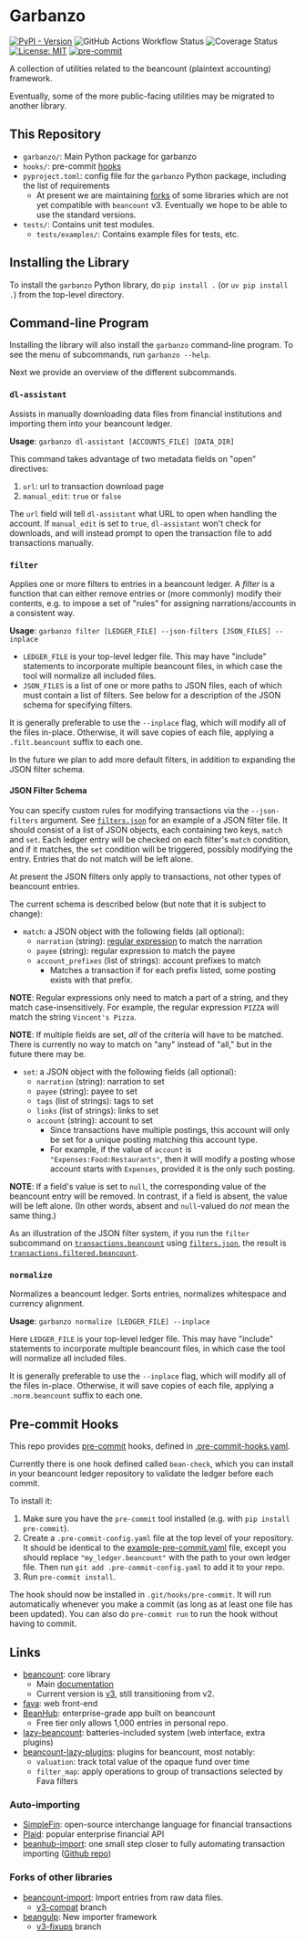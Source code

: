 # Garbanzo

[![PyPI - Version](https://img.shields.io/pypi/v/garbanzo)](https://pypi.org/project/garbanzo)
![GitHub Actions Workflow Status](https://img.shields.io/github/actions/workflow/status/jeremander/garbanzo/workflow.yml)
![Coverage Status](https://github.com/jeremander/garbanzo/raw/coverage-badge/coverage-badge.svg)
[![License: MIT](https://img.shields.io/badge/License-MIT-yellow.svg)](https://raw.githubusercontent.com/jeremander/garbanzo/main/LICENSE)
[![pre-commit](https://img.shields.io/badge/pre--commit-enabled-brightgreen?logo=pre-commit)](https://github.com/pre-commit/pre-commit)

A collection of utilities related to the beancount (plaintext accounting) framework.

Eventually, some of the more public-facing utilities may be migrated to another library.

## This Repository

- `garbanzo/`: Main Python package for garbanzo
- `hooks/`: pre-commit [hooks](#pre-commit-hooks)
- `pyproject.toml`: config file for the `garbanzo` Python package, including the list of requirements
    - At present we are maintaining [forks](#forks-of-other-libraries) of some libraries which are not yet compatible with `beancount` v3. Eventually we hope to be able to use the standard versions.
- `tests/`: Contains unit test modules.
    - `tests/examples/`: Contains example files for tests, etc.

## Installing the Library

To install the `garbanzo` Python library, do `pip install .` (or `uv pip install .`) from the top-level directory.

## Command-line Program

Installing the library will also install the `garbanzo` command-line program. To see the menu of subcommands, run `garbanzo --help`.

Next we provide an overview of the different subcommands.

### `dl-assistant`

Assists in manually downloading data files from financial institutions and importing them into your beancount ledger.

**Usage**: `garbanzo dl-assistant [ACCOUNTS_FILE] [DATA_DIR]`

This command takes advantage of two metadata fields on "open" directives:

1. `url`: url to transaction download page
2. `manual_edit`: `true` or `false`

The `url` field will tell `dl-assistant` what URL to open when handling the
account. If `manual_edit` is set to `true`, `dl-assistant` won't check for
downloads, and will instead prompt to open the transaction file to add
transactions manually.

### `filter`

Applies one or more filters to entries in a beancount ledger. A *filter* is a function that can either remove entries or (more commonly) modify their contents, e.g. to impose a set of "rules" for assigning narrations/accounts in a consistent way.

**Usage**: `garbanzo filter [LEDGER_FILE] --json-filters [JSON_FILES] --inplace`

- `LEDGER_FILE` is your top-level ledger file. This may have "include" statements to incorporate multiple beancount files, in which case the tool will normalize all included files.
- `JSON_FILES` is a list of one or more paths to JSON files, each of which must contain a list of filters. See below for a description of the JSON schema for specifying filters.

It is generally preferable to use the `--inplace` flag, which will modify all of the files in-place. Otherwise, it will save copies of each file, applying a `.filt.beancount` suffix to each one.

In the future we plan to add more default filters, in addition to expanding the JSON filter schema.

#### JSON Filter Schema

You can specify custom rules for modifying transactions via the `--json-filters` argument. See [`filters.json`](tests/examples/filters.json) for an example of a JSON filter file. It should consist of a list of JSON objects, each containing two keys, `match` and `set`. Each ledger entry will be checked on each filter's `match` condition, and if it matches, the `set` condition will be triggered, possibly modifying the entry. Entries that do not match will be left alone.

At present the JSON filters only apply to transactions, not other types of beancount entries.

The current schema is described below (but note that it is subject to change):

- `match`: a JSON object with the following fields (all optional):
    - `narration` (string): [regular expression](https://docs.python.org/3/howto/regex.html#regex-howto) to match the narration
    - `payee` (string): regular expression to match the payee
    - `account_prefixes` (list of strings): account prefixes to match
        - Matches a transaction if for each prefix listed, some posting exists with that prefix.

**NOTE**: Regular expressions only need to match a part of a string, and they match case-insensitively. For example, the regular expression `PIZZA` will match the string `Vincent's Pizza`.

**NOTE**: If multiple fields are set, *all* of the criteria will have to be matched. There is currently no way to match on "any" instead of "all," but in the future there may be.

- `set`: a JSON object with the following fields (all optional):
    - `narration` (string): narration to set
    - `payee` (string): payee to set
    - `tags` (list of strings): tags to set
    - `links` (list of strings): links to set
    - `account` (string): account to set
        - Since transactions have multiple postings, this account will only be set for a unique posting matching this account type.
        - For example, if the value of `account` is `"Expenses:Food:Restaurants"`, then it will modify a posting whose account starts with `Expenses`, provided it is the only such posting.

**NOTE**: If a field's value is set to `null`, the corresponding value of the beancount entry will be removed. In contrast, if a field is absent, the value will be left alone. (In other words, absent and `null`-valued do *not* mean the same thing.)

As an illustration of the JSON filter system, if you run the `filter` subcommand on [`transactions.beancount`](tests/examples/transactions.beancount) using [`filters.json`](tests/examples/filters.json), the result is [`transactions.filtered.beancount`](tests/examples/transactions.filtered.beancount).

### `normalize`

Normalizes a beancount ledger. Sorts entries, normalizes whitespace and currency alignment.

**Usage**: `garbanzo normalize [LEDGER_FILE] --inplace`

Here `LEDGER_FILE` is your top-level ledger file. This may have "include" statements to incorporate multiple beancount files, in which case the tool will normalize all included files.

It is generally preferable to use the `--inplace` flag, which will modify all of the files in-place. Otherwise, it will save copies of each file, applying a `.norm.beancount` suffix to each one.

## Pre-commit Hooks

This repo provides [pre-commit](https://pre-commit.com/) hooks, defined in [.pre-commit-hooks.yaml](.pre-commit-hooks.yaml).

Currently there is one hook defined called `bean-check`, which you can install in your beancount ledger repository to validate the ledger before each commit.

To install it:

1. Make sure you have the `pre-commit` tool installed (e.g. with `pip install pre-commit`).
2. Create a `.pre-commit-config.yaml` file at the top level of your repository. It should be identical to the [example-pre-commit.yaml](hooks/example-pre-commit-config.yaml) file, except you should replace `"my_ledger.beancount"` with the path to your own ledger file. Then run `git add .pre-commit-config.yaml` to add it to your repo.
3. Run `pre-commit install`.

The hook should now be installed in `.git/hooks/pre-commit`. It will run automatically whenever you make a commit (as long as at least one file has been updated). You can also do `pre-commit run` to run the hook without having to commit.

## Links

- [beancount](https://github.com/beancount/beancount): core library
    - Main [documentation](https://beancount.github.io/docs/)
    - Current version is [v3](https://beancount.github.io/docs/beancount_v3.html), still transitioning from v2.
- [fava](https://github.com/beancount/fava): web front-end
- [BeanHub](https://beanhub.io): enterprise-grade app built on beancount
    - Free tier only allows 1,000 entries in personal repo.
- [lazy-beancount](https://github.com/Evernight/lazy-beancount): batteries-included system (web interface, extra plugins)
- [beancount-lazy-plugins](https://github.com/Evernight/beancount-lazy-plugins): plugins for beancount, most notably:
    - `valuation`: track total value of the opaque fund over time
    - `filter_map`: apply operations to group of transactions selected by Fava filters

### Auto-importing

- [SimpleFin](https://www.simplefin.org): open-source interchange language for financial transactions
- [Plaid](https://plaid.com): popular enterprise financial API
- [beanhub-import](/blog/2024/05/27/introduction-of-beanhub-import/): one small step closer to fully automating transaction importing ([Github repo](https://github.com/LaunchPlatform/beanhub-import))

### Forks of other libraries

- [beancount-import](https://github.com/jeremander/beancount-import): Import entries from raw data files.
    - [v3-compat](https://github.com/jeremander/beancount-import/tree/v3-compat) branch
- [beangulp](https://github.com/jeremander/beangulp): New importer framework
    - [v3-fixups](https://github.com/jeremander/beangulp/tree/v3-fixups) branch
